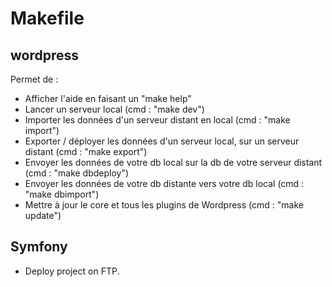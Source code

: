 # Makefile
## wordpress
Permet de :
* Afficher l'aide en faisant un "make help"
* Lancer un serveur local (cmd : "make dev")
* Importer les données d'un serveur distant en local (cmd : "make import")
* Exporter / déployer les données d'un serveur local, sur un serveur distant (cmd : "make export")
* Envoyer les données de votre db local sur la db de votre serveur distant (cmd : "make dbdeploy")
* Envoyer les données de votre db distante vers votre db local (cmd : "make dbimport")
* Mettre à jour le core et tous les plugins de Wordpress (cmd : "make update")

## Symfony
* Deploy project on FTP.
